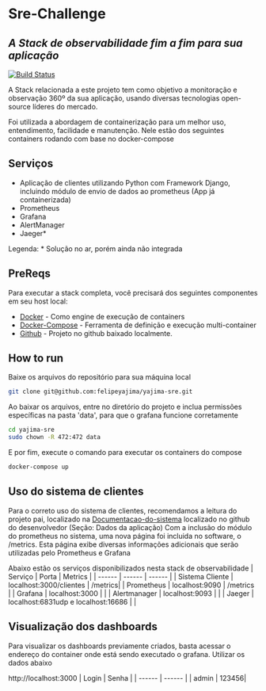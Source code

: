 # Sre-Challenge
## _A Stack de observabilidade fim a fim para sua aplicação_



[![Build Status](https://travis-ci.org/joemccann/dillinger.svg?branch=master)](https://travis-ci.org/joemccann/dillinger)

A Stack relacionada a este projeto tem como objetivo a monitoração e observação 360º da sua aplicação, usando diversas tecnologias open-source líderes do mercado.

Foi utilizada a abordagem de containerização para um melhor uso, entendimento, facilidade e manutenção. Nele estão dos seguintes containers rodando com base no docker-compose

## Serviços

- Aplicação de clientes utilizando Python com Framework Django, incluindo módulo de envio de dados ao prometheus (App já containerizada)
- Prometheus
- Grafana
- AlertManager
- Jaeger*

Legenda: * Solução no ar, porém ainda não integrada


## PreReqs

Para executar a stack completa, você precisará dos seguintes componentes em seu host local:

- [Docker] - Como engine de execução de containers
- [Docker-Compose] - Ferramenta de definição e execução multi-container
- [Github] - Projeto no github baixado localmente.


## How to run

Baixe os arquivos do repositório para sua máquina local

```sh
git clone git@github.com:felipeyajima/yajima-sre.git
```

Ao baixar os arquivos, entre no diretório do projeto e inclua permissões específicas na pasta 'data', para que o grafana funcione corretamente

```sh
cd yajima-sre
sudo chown -R 472:472 data
```

E por fim, execute o comando para executar os containers do compose
```sh
docker-compose up
```


## Uso do sistema de clientes

Para o correto uso do sistema de clientes, recomendamos a leitura do projeto pai, localizado na [Documentacao-do-sistema] localizado no github do desenvolvedor (Seção: Dados da aplicação)
Com a inclusão do módulo do prometheus no sistema, uma nova página foi incluida no software, o /metrics. Esta página exibe diversas informações adicionais que serão utilizadas pelo Prometheus e Grafana


Abaixo estão os serviços disponibilizados nesta stack de observabilidade
| Serviço | Porta | Metrics | 
| ------ | ------ | ------ | 
| Sistema Cliente | localhost:3000/clientes | /metrics| 
| Prometheus | localhost:9090 | /metrics | 
| Grafana | localhost:3000 | | 
| Alertmanager | localhost:9093 | | 
| Jaeger | localhost:6831udp  e localhost:16686 | |


## Visualização dos dashboards

Para visualizar os dashboards previamente criados, basta acessar o endereço do container onde está sendo executado o grafana. Utilizar os dados abaixo

http://localhost:3000
| Login | Senha |
| ------ | ------ |
| admin | 123456| 




   [Docker-Compose]: <https://docs.docker.com/compose/>
   [Docker]: <https://www.docker.com/>
   [Github]: <https://github.com/felipeyajima/yajima-sre>
   [Documentacao-do-sistema]: <https://github.com/itidigital/sre-challenge>

